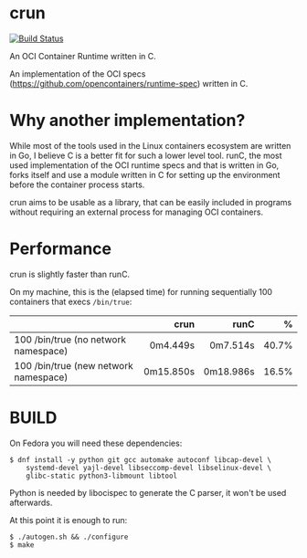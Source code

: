 crun
==========

[![Build Status](https://travis-ci.org/giuseppe/crun.svg?branch=master)](https://travis-ci.org/giuseppe/crun)

An OCI Container Runtime written in C.

An implementation of the OCI specs
(https://github.com/opencontainers/runtime-spec) written in C.

Why another implementation?
==========

While most of the tools used in the Linux containers ecosystem are
written in Go, I believe C is a better fit for such a lower level
tool.  runC, the most used implementation of the OCI runtime specs and
that is written in Go, forks itself and use a module written in C for
setting up the environment before the container process starts.

crun aims to be usable as a library, that can be easily included in
programs without requiring an external process for managing OCI
containers.

Performance
===========

crun is slightly faster than runC.

On my machine, this is the (elapsed time) for running sequentially 100
containers that execs `/bin/true`:

|                                      | crun | runC | % |
| ------------- |-------------:| -----:| -----:|
| 100 /bin/true (no network namespace) | 0m4.449s | 0m7.514s | 40.7% |
| 100 /bin/true (new network namespace) | 0m15.850s | 0m18.986s | 16.5% |


BUILD
==========

On Fedora you will need these dependencies:
```
$ dnf install -y python git gcc automake autoconf libcap-devel \
    systemd-devel yajl-devel libseccomp-devel libselinux-devel \
    glibc-static python3-libmount libtool
```

Python is needed by libocispec to generate the C parser, it won't be
used afterwards.

At this point it is enough to run:
```
$ ./autogen.sh && ./configure
$ make

```

